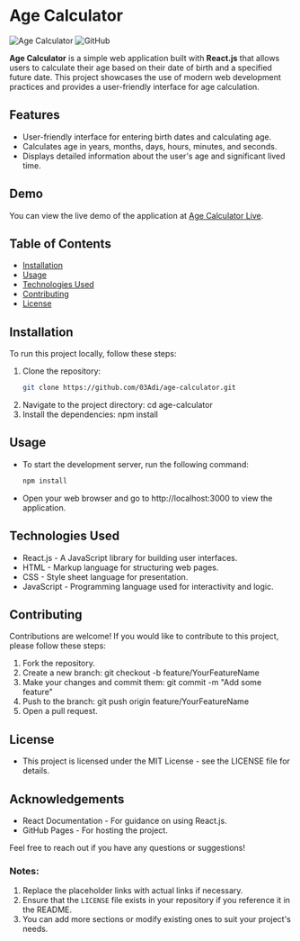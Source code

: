 # Age Calculator 

![Age Calculator](https://img.shields.io/badge/React-18.3.1-blue) ![GitHub](https://img.shields.io/badge/License-MIT-green)

**Age Calculator** is a simple web application built with **React.js** that allows users to calculate their age based on their date of birth and a specified future date. This project showcases the use of modern web development practices and provides a user-friendly interface for age calculation.
 
## Features
 
- User-friendly interface for entering birth dates and calculating age.
- Calculates age in years, months, days, hours, minutes, and seconds.
- Displays detailed information about the user's age and significant lived time.

## Demo

You can view the live demo of the application at [Age Calculator Live](https://03Adi.github.io/age-calculator).

## Table of Contents

- [Installation](#installation)
- [Usage](#usage)
- [Technologies Used](#technologies-used)
- [Contributing](#contributing)
- [License](#license)

## Installation

To run this project locally, follow these steps:

1. Clone the repository:
   ```bash
   git clone https://github.com/03Adi/age-calculator.git
2. Navigate to the project directory:
   cd age-calculator
3. Install the dependencies:
   npm install
   
## Usage
- To start the development server, run the following command:
  ```bash
  npm install
- Open your web browser and go to http://localhost:3000 to view the application.

## Technologies Used
- React.js - A JavaScript library for building user interfaces.
- HTML - Markup language for structuring web pages.
- CSS - Style sheet language for presentation.
- JavaScript - Programming language used for interactivity and logic.

## Contributing
Contributions are welcome! If you would like to contribute to this project, please follow these steps:
1. Fork the repository.
2. Create a new branch:
   git checkout -b feature/YourFeatureName
3. Make your changes and commit them:
   git commit -m "Add some feature"
4. Push to the branch:
   git push origin feature/YourFeatureName
5. Open a pull request.

## License
- This project is licensed under the MIT License - see the LICENSE file for details.

## Acknowledgements
- React Documentation - For guidance on using React.js.
- GitHub Pages - For hosting the project.

Feel free to reach out if you have any questions or suggestions!

### Notes:
1. Replace the placeholder links with actual links if necessary.
2. Ensure that the `LICENSE` file exists in your repository if you reference it in the README.
3. You can add more sections or modify existing ones to suit your project's needs.
